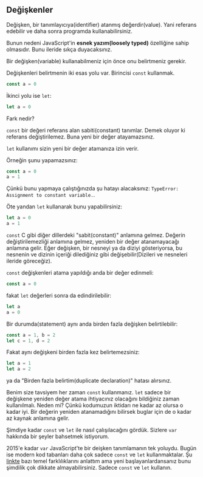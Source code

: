 ## Değişkenler

Değişken, bir tanımlayıcıya(identifier) atanmış değerdir(value). Yani referans edebilir ve daha sonra programda kullanabilirsiniz.

Bunun nedeni JavaScript'in **esnek yazım(loosely typed)** özelliğine sahip olmasıdır. Bunu ileride sıkça duyacaksınız.

Bir değişken(variable) kullanabilmeniz için önce onu belirtmeniz gerekir.

Değişkenleri belirtmenin iki esas yolu var. Birincisi `const` kullanmak.

```js
const a = 0
```

İkinci yolu ise `let`:

```js
let a = 0
```

Fark nedir?

`const` bir değeri referans alan sabiti(constant) tanımlar. Demek oluyor ki referans değiştirilemez. Buna yeni bir değer atayamazsınız.

`let` kullanımı sizin yeni bir değer atamanıza izin verir.

Örneğin şunu yapamazsınız:

```js
const a = 0
a = 1
```

Çünkü bunu yapmaya çalıştığınızda şu hatayı alacaksınız: `TypeError: Assignment to constant variable.`.

Öte yandan `let` kullanarak bunu yapabilirsiniz:

```js
let a = 0
a = 1
```

`const` C gibi diğer dillerdeki "sabit(constant)" anlamına gelmez. Değerin değiştirilemezliği anlamına gelmez, yeniden bir değer atanamayacağı anlamına gelir. Eğer değişken, bir nesneyi ya da diziyi gösteriyorsa, bu nesnenin ve dizinin içeriği dilediğiniz gibi değişebilir(Dizileri ve nesneleri ileride göreceğiz).

`const` değişkenleri atama yapıldığı anda bir değer edinmeli:

```js
const a = 0
```

fakat `let` değerleri sonra da edindirilebilir:

```js
let a
a = 0
```

Bir durumda(statement) aynı anda birden fazla değişken belirtilebilir: 

```js
const a = 1, b = 2
let c = 1, d = 2
```

Fakat aynı değişkeni birden fazla kez belirtemezsiniz:

```js
let a = 1
let a = 2
```

ya da "Birden fazla belirtim(duplicate declaration)" hatası alırsınız. 

Benim size tavsiyem her zaman `const` kullanmanız. `let` sadece bir değişkene yeniden değer atama ihtiyacınız olacağını bildiğiniz zaman kullanılmalı. Neden mi? Çünkü kodumuzun iktidarı ne kadar az olursa o kadar iyi. Bir değerin yeniden atanamadığını bilirsek buglar için de o kadar az kaynak anlamına gelir.

Şimdiye kadar `const` ve `let` ile nasıl çalışılacağını gördük. Sizlere `var` hakkında bir şeyler bahsetmek istiyorum.

2015'e kadar `var` JavaScript'te bir deişken tanımlamanın tek yoluydu. Bugün ise modern kod tabanları daha çok sadece `const` ve `let` kullanmaktalar. Şu [linkte]((https://flaviocopes.com/javascript-difference-let-var/)) bazı temel farklılıklarını anlattım ama yeni başlayanlardansanız bunu şimdilik çok dikkate almayabilirsiniz. Sadece `const` ve `let` kullanın.